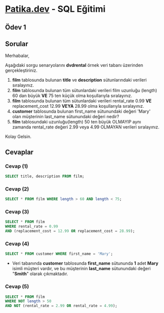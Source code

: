 # [Patika.dev](https://www.patika.dev/tr) - SQL Eğitimi

## Ödev 1

## Sorular

Merhabalar,

Aşağıdaki sorgu senaryolarını **dvdrental** örnek veri tabanı üzerinden gerçekleştiriniz.

1. **film** tablosunda bulunan **title** ve **description** sütunlarındaki verileri sıralayınız.
2. **film** tablosunda bulunan tüm sütunlardaki verileri film uzunluğu (length) 60 dan büyük **VE** 75 ten küçük olma koşullarıyla sıralayınız.
3. **film** tablosunda bulunan tüm sütunlardaki verileri rental_rate 0.99 **VE** replacement_cost 12.99 **VEYA** 28.99 olma koşullarıyla sıralayınız.
4. **customer** tablosunda bulunan first_name sütunundaki değeri 'Mary' olan müşterinin last_name sütunundaki değeri nedir?
5. **film** tablosundaki uzunluğu(length) 50 ten büyük OLMAYIP aynı zamanda rental_rate değeri 2.99 veya 4.99 OLMAYAN verileri sıralayınız.

Kolay Gelsin.

## Cevaplar

### Cevap (1)

```sql
SELECT title, description FROM film;
```

### Cevap (2)
```sql
SELECT * FROM film WHERE length > 60 AND length < 75;
```

### Cevap (3)
```sql
SELECT * FROM film
WHERE rental_rate = 0.99
AND (replacement_cost = 12.99 OR replacement_cost = 28.99);
```

### Cevap (4)
```sql
SELECT * FROM customer WHERE first_name = 'Mary';
```
- Veri tabanında **customer** tablosunda **first_name** sütununda **1** adet **Mary** isimli müşteri vardır, ve bu müşterinin **last_name** sütunundaki değeri "**Smith**" olarak çıkmaktadır.


### Cevap (5)
```sql
SELECT * FROM film
WHERE NOT length > 50
AND NOT (rental_rate = 2.99 OR rental_rate = 4.99);
```
